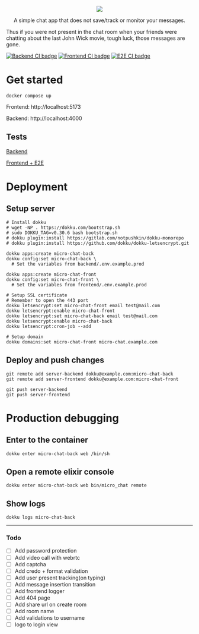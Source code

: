 <p align=center>
<img src="https://github.com/wolfgang000/micro_chat/assets/4041136/196d0fbe-41be-4dd7-a74b-4d88c2d82b19"/>  
</p>
<p align=center>
  A simple chat app that does not save/track or monitor your messages.
  
  Thus if you were not present in the chat room when your friends were chatting about the last John Wick movie, tough luck, those messages are gone.
</p>

[![Backend CI badge](https://github.com/wolfgang000/micro_chat/actions/workflows/backend-ci.yml/badge.svg?branch=main)](https://github.com/wolfgang000/micro_chat/actions/workflows/backend-ci.yml?query=branch%3Amain)
[![Frontend CI badge](https://github.com/wolfgang000/micro_chat/actions/workflows/frontend-ci.yml/badge.svg?branch=main)](https://github.com/wolfgang000/micro_chat/actions/workflows/frontend-ci.yml?query=branch%3Amain)
[![E2E CI badge](https://github.com/wolfgang000/micro_chat/actions/workflows/e2e-ci.yml/badge.svg?branch=main)](https://github.com/wolfgang000/micro_chat/actions/workflows/e2e-ci.yml?query=branch%3Amain)

# Get started

```
docker compose up
```

Frontend: http://localhost:5173

Backend: http://localhost:4000

## Tests

[Backend](backend/README.md#tests)

[Frontend + E2E](frontend/README.md#run-end-to-end-tests-with-playwright)

# Deployment

## Setup server

```
# Install dokku
# wget -NP . https://dokku.com/bootstrap.sh
# sudo DOKKU_TAG=v0.30.6 bash bootstrap.sh
# dokku plugin:install https://gitlab.com/notpushkin/dokku-monorepo
# dokku plugin:install https://github.com/dokku/dokku-letsencrypt.git

dokku apps:create micro-chat-back
dokku config:set micro-chat-back \
  # Set the variables from backend/.env.example.prod

dokku apps:create micro-chat-front
dokku config:set micro-chat-front \
  # Set the variables from frontend/.env.example.prod

# Setup SSL certificate
# Remember to open the 443 port
dokku letsencrypt:set micro-chat-front email test@mail.com
dokku letsencrypt:enable micro-chat-front
dokku letsencrypt:set micro-chat-back email test@mail.com
dokku letsencrypt:enable micro-chat-back
dokku letsencrypt:cron-job --add

# Setup domain
dokku domains:set micro-chat-front micro-chat.example.com
```

## Deploy and push changes

```
git remote add server-backend dokku@example.com:micro-chat-back
git remote add server-frontend dokku@example.com:micro-chat-front

git push server-backend
git push server-frontend
```

# Production debugging

## Enter to the container

```
dokku enter micro-chat-back web /bin/sh
```

## Open a remote elixir console

```
dokku enter micro-chat-back web bin/micro_chat remote
```

## Show logs

```
dokku logs micro-chat-back
```

---

### Todo

- [ ] Add password protection
- [ ] Add video call with webrtc
- [ ] Add captcha
- [ ] Add credo + format validation
- [ ] Add user present tracking(on typing)
- [ ] Add message insertion transition
- [ ] Add frontend logger
- [ ] Add 404 page
- [ ] Add share url on create room
- [ ] Add room name
- [ ] Add validations to username
- [ ] logo to login view
